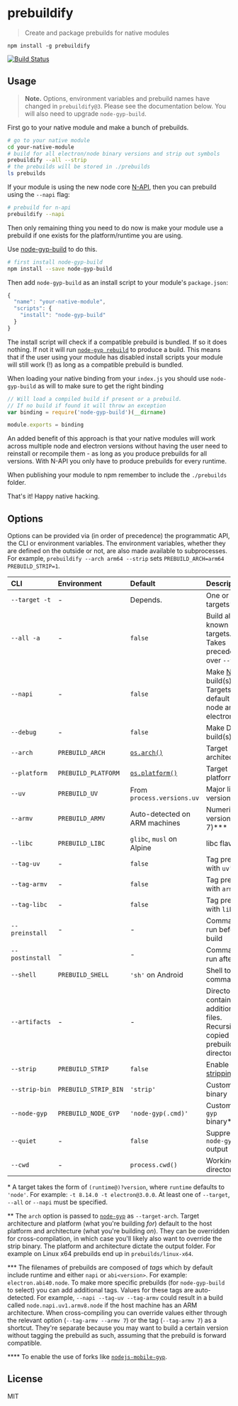 # prebuildify

> Create and package prebuilds for native modules

```
npm install -g prebuildify
```

[![Build Status](https://travis-ci.org/prebuild/prebuildify.svg?branch=master)](https://travis-ci.org/prebuild/prebuildify)

## Usage

> **Note.** Options, environment variables and prebuild names have changed in `prebuildify@3`. Please see the documentation below. You will also need to upgrade `node-gyp-build`.

First go to your native module and make a bunch of prebuilds.

``` sh
# go to your native module
cd your-native-module
# build for all electron/node binary versions and strip out symbols
prebuildify --all --strip
# the prebuilds will be stored in ./prebuilds
ls prebuilds
```

If your module is using the new node core [N-API][n-api], then you can prebuild using the `--napi` flag:

``` sh
# prebuild for n-api
prebuildify --napi
```

Then only remaining thing you need to do now is make your module use a prebuild if one exists
for the platform/runtime you are using.

Use [node-gyp-build](https://github.com/prebuild/node-gyp-build) to do this.

``` sh
# first install node-gyp-build
npm install --save node-gyp-build
```

Then add `node-gyp-build` as an install script to your module's `package.json`:

``` js
{
  "name": "your-native-module",
  "scripts": {
    "install": "node-gyp-build"
  }
}
```

The install script will check if a compatible prebuild is bundled. If so it does nothing. If not it will run [`node-gyp rebuild`][node-gyp] to produce a build.
This means that if the user using your module has disabled install scripts your module will still work (!) as long as a compatible prebuild is bundled.

When loading your native binding from your `index.js` you should use `node-gyp-build` as will to make sure to get the right binding

``` js
// Will load a compiled build if present or a prebuild.
// If no build if found it will throw an exception
var binding = require('node-gyp-build')(__dirname)

module.exports = binding
```

An added benefit of this approach is that your native modules will work across multiple node and electron versions without having the user
need to reinstall or recompile them - as long as you produce prebuilds for all versions. With N-API you only have to produce prebuilds for every runtime.

When publishing your module to npm remember to include the `./prebuilds` folder.

That's it! Happy native hacking.

## Options

Options can be provided via (in order of precedence) the programmatic API, the CLI or environment variables. The environment variables, whether they are defined on the outside or not, are also made available to subprocesses. For example, `prebuildify --arch arm64 --strip` sets `PREBUILD_ARCH=arm64 PREBUILD_STRIP=1`.

| CLI             | Environment          | Default                        | Description
|:----------------|:---------------------|:-------------------------------|:------------
| `--target -t`   | -                    | Depends.                       | One or more targets\*
| `--all -a`      | -                    | `false`                        | Build all known targets.<br>Takes precedence over `--target`.
| `--napi`        | -                    | `false`                        | Make [N-API][n-api] build(s).<br>Targets default to node and electron.
| `--debug`       | -                    | `false`                        | Make Debug build(s)
| `--arch`        | `PREBUILD_ARCH`      | [`os.arch()`]([os-arch])       | Target architecture\*\*
| `--platform`    | `PREBUILD_PLATFORM`  | [`os.platform()`][os-platform] | Target platform\*\*
| `--uv`          | `PREBUILD_UV`        | From `process.versions.uv`     | Major libuv version\*\*\*
| `--armv`        | `PREBUILD_ARMV`      | Auto-detected on ARM machines  | Numeric ARM version (e.g. 7)\*\*\*
| `--libc`        | `PREBUILD_LIBC`      | `glibc`, `musl` on Alpine      | libc flavor\*\*\*
| `--tag-uv`      | -                    | `false`                        | Tag prebuild with `uv`\*\*\*
| `--tag-armv`    | -                    | `false`                        | Tag prebuild with `armv`\*\*\*
| `--tag-libc`    | -                    | `false`                        | Tag prebuild with `libc`\*\*\*
| `--preinstall`  | -                    | -                              | Command to run before build
| `--postinstall` | -                    | -                              | Command to run after build
| `--shell`       | `PREBUILD_SHELL`     | `'sh'` on Android              | Shell to spawn commands in
| `--artifacts`   | -                    | -                              | Directory containing additional files.<br>Recursively copied into prebuild directory.
| `--strip`       | `PREBUILD_STRIP`     | `false`                        | Enable [stripping][strip]
| `--strip-bin`   | `PREBUILD_STRIP_BIN` | `'strip'`                      | Custom strip binary
| `--node-gyp`    | `PREBUILD_NODE_GYP`  | `'node-gyp(.cmd)'`             | Custom `node-gyp` binary\*\*\*\*
| `--quiet`       | -                    | `false`                        | Suppress `node-gyp` output
| `--cwd`         | -                    | `process.cwd()`                | Working directory

\* A target takes the form of `(runtime@)?version`, where `runtime` defaults to `'node'`. For example: `-t 8.14.0 -t electron@3.0.0`. At least one of `--target`, `--all` or `--napi` must be specified.

\*\* The `arch` option is passed to [`node-gyp`][node-gyp] as `--target-arch`. Target architecture and platform (what you're building _for_) default to the host platform and architecture (what you're building _on_). They can be overridden for cross-compilation, in which case you'll likely also want to override the strip binary. The platform and architecture dictate the output folder. For example on Linux x64 prebuilds end up in `prebuilds/linux-x64`.

\*\*\* The filenames of prebuilds are composed of _tags_ which by default include runtime and either `napi` or `abi<version>`. For example: `electron.abi40.node`. To make more specific prebuilds (for `node-gyp-build` to select) you can add additional tags. Values for these tags are auto-detected. For example, `--napi --tag-uv --tag-armv` could result in a build called `node.napi.uv1.armv8.node` if the host machine has an ARM architecture. When cross-compiling you can override values either through the relevant option (`--tag-armv --armv 7`) or the tag (`--tag-armv 7`) as a shortcut. They're separate because you may want to build a certain version without tagging the prebuild as such, assuming that the prebuild is forward compatible.

\*\*\*\* To enable the use of forks like [`nodejs-mobile-gyp`](https://www.npmjs.com/package/nodejs-mobile-gyp).

## License

MIT

[n-api]: https://nodejs.org/api/n-api.html
[node-gyp]: https://www.npmjs.com/package/node-gyp
[os-arch]: https://nodejs.org/api/os.html#os_os_arch
[os-platform]: https://nodejs.org/api/os.html#os_os_platform
[strip]: https://en.wikipedia.org/wiki/Strip_%28Unix%29
